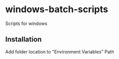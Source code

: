 # windows-batch-scripts
Scripts for windows

## Installation
Add folder location to "Environment Variables" Path
